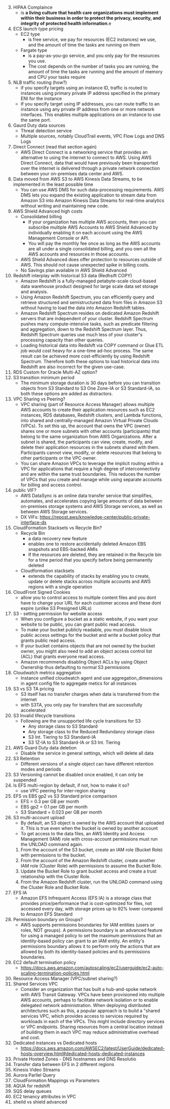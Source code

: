 
3. HIPAA Complaince
    - is **a living culture that health care organizations must implement within their business in order to protect the privacy, security, and integrity of protected health information**.e
7. ECS launch type pricing
    - EC2 type 
        - is free service, we pay for resources (EC2 instances) we use, and the amount of time the tasks are running on them
    - Fargate type 
        - is a pay-as-you-go service, and you only pay for the resources you use. 
        - The cost depends on the number of tasks you are running, the amount of time the tasks are running and the amount of memory and CPU your tasks require
13. NLB traffic routing (how?)
    - if you specify targets using an instance ID, traffic is routed to instances using primary private IP address specified in the primary ENI for the instance
    - If you specify target using IP addresses, you can route traffic to an instance using any private IP address from one or more network interfaces. This enables multiple applications on an instance to use the same port.
16. Gaurd Duty data sources
    - Threat detection service
    - Multiple sources, notably CloudTrail events, VPC Flow Logs and DNS Logs
18. Direct Connect (read that section again)
    - AWS Direct Connect is a networking service that provides an alternative to using the internet to connect to AWS. Using AWS Direct Connect, data that would have previously been transported over the internet is delivered through a private network connection between your on-premises data center and AWS.
20. Data moved from AWS S3 to AWS Kinesis Data Streams, to be implemented in the least possible time
    - You can use AWS DMS for such data-processing requirements. AWS DMS lets you expand the existing application to stream data from Amazon S3 into Amazon Kinesis Data Streams for real-time analytics without writing and maintaining new code.
22. AWS Shield Advanced high costs
    - Consolidated billing
        -  If your organization has multiple AWS accounts, then you can subscribe multiple AWS Accounts to AWS Shield Advanced by individually enabling it on each account using the AWS Management Console or API. 
        -  You will pay the monthly fee once as long as the AWS accounts are all under a single consolidated billing, and you own all the AWS accounts and resources in those accounts.
    -  AWS Shield Advanced does offer protection to resources outside of AWS. This should not cause unexpected spike in billing costs.
    -  No Savings plan available in AWS Shield Advanced
24. Redshift interplay with historical S3 data (Redhsift COPY)
    - Amazon Redshift is a fully-managed petabyte-scale cloud-based data warehouse product designed for large scale data set storage and analysis.
    - Using Amazon Redshift Spectrum, you can efficiently query and retrieve structured and semistructured data from files in Amazon S3 without having to load the data into Amazon Redshift tables.
    - Amazon Redshift Spectrum resides on dedicated Amazon Redshift servers that are independent of your cluster. Redshift Spectrum pushes many compute-intensive tasks, such as predicate filtering and aggregation, down to the Redshift Spectrum layer. Thus, Redshift Spectrum queries use much less of your cluster's processing capacity than other queries.
    - Loading historical data into Redshift via COPY command or Glue ETL job would cost heavy for a one-time ad-hoc process. The same result can be achieved more cost-efficiently by using Redshift Spectrum. Therefore both these options to load historical data into Redshift are also incorrect for the given use-case.
26. RDS Custom for Oracle Multi-AZ option?
31. S3 transition minimum period
    - The minimum storage duration is 30 days before you can transition objects from S3 Standard to S3 One Zone-IA or S3 Standard-IA, so both these options are added as distractors.
32. VPC Sharing vs Peering?
    - VPC sharing (part of Resource Access Manager) allows multiple AWS accounts to create their application resources such as EC2 instances, RDS databases, Redshift clusters, and Lambda functions, into shared and centrally-managed Amazon Virtual Private Clouds (VPCs). To set this up, the account that owns the VPC (owner) shares one or more subnets with other accounts (participants) that belong to the same organization from AWS Organizations. After a subnet is shared, the participants can view, create, modify, and delete their application resources in the subnets shared with them. Participants cannot view, modify, or delete resources that belong to other participants or the VPC owner.
    - You can share Amazon VPCs to leverage the implicit routing within a VPC for applications that require a high degree of interconnectivity and are within the same trust boundaries. This reduces the number of VPCs that you create and manage while using separate accounts for billing and access control.
34. public VIF?
    - AWS DataSync is an online data transfer service that simplifies, automates, and accelerates copying large amounts of data between on-premises storage systems and AWS Storage services, as well as between AWS Storage services.
    - DX VIFs: https://repost.aws/knowledge-center/public-private-interface-dx
37. CloudFormation Stacksets vs Recycle Bin?
    - Recycle Bin
        - a data recovery new feature
        - enables one to restore accidentally deleted Amazon EBS snapshots and EBS-backed AMIs
        - If the resources are deleted, they are retained in the Recycle bin for a time period that you specify before being permanently deleted
    - Cloudformation stacksets
        - extends the capability of stacks by enabling you to create, update or delete stacks across multiple accounts and AWS regions with a single operation
43. CloudFront Signed Cookies
    - allow you to control access to multiple content files and you dont have to change your URL for each customer access and these dont expire (unlike S3 Presigned URLs)
44. S3 - setting permission for website access
    - When you configure a bucket as a static website, if you want your website to be public, you can grant public read access. 
    - To make your bucket publicly readable, you must disable block public access settings for the bucket and write a bucket policy that grants public read access. 
    - If your bucket contains objects that are not owned by the bucket owner, you might also need to add an object access control list (ACL) that grants everyone read access.
    - Amazon recommends disabling Object ACLs by using Object Ownership thus defaulting to normal S3 permissions
45. Cloudwatch metrics aggregation
    - Instance unified cloudwatch agent and use aggregation_dimensions in agent config file to aggregate metics for all instances
47. S3 vs S3 TA pricing
    - S3 itself has no transfer charges when data is transferred from the internet
    - with S3TA, you only pay for transfers that are successfully accelerated
51. S3 Invalid lifecycle transitions
    - Following are the unsupported life cycle transitions for S3
        - Any storage class to S3 Standard
        - Any storage class to the Reduced Redundancy storage class
        - S3 Int. Tiering to S3 Standard-IA
        - S3 1Z-IA to S3 Standard-IA or S3 Int. Tiering
53. AWS Guard Duty data deletion 
    - Disable the service in general settings, which will delete all data
54. S3 Retention
    - Different versions of a single object can have different retention modes and periods
55. S3 Versioning cannot be disabled once enabled, it can only be suspended
58. Is EFS multi-region by default, if not, how to make it so?
    - use VPC peering for inter-region sharing
59. EFS vs EBS gp2 vs S3 Standard price comparison
    - EFS         = 0.3 per GB per month
    - EBS gp2     = 0.1 per GB per month
    - S3 Standard = 0.023 per GB per month
60. S3 multi-account upload
    - By default, an S3 object is owned by the AWS account that uploaded it. This is true even when the bucket is owned by another account
    - To get access to the data files, an AWS Identity and Access Management (IAM) role with cross-account permissions must run the UNLOAD command again.
    1.  From the account of the S3 bucket, create an IAM role (Bucket Role) with permissions to the bucket.
    2.  From the account of the Amazon Redshift cluster, create another IAM role (Cluster Role) with permissions to assume the Bucket Role.
    3.  Update the Bucket Role to grant bucket access and create a trust relationship with the Cluster Role.
    4.  From the Amazon Redshift cluster, run the UNLOAD command using the Cluster Role and Bucket Role.
63. EFS IA
    - Amazon EFS Infrequent Access (EFS IA) is a storage class that provides price/performance that is cost-optimized for files, not accessed every day, with storage prices up to 92% lower compared to Amazon EFS Standard
67. Permission boundary on Groups?
    - AWS supports permissions boundaries for IAM entities (users or roles, NOT groups). A permissions boundary is an advanced feature for using a managed policy to set the maximum permissions that an identity-based policy can grant to an IAM entity. An entity's permissions boundary allows it to perform only the actions that are allowed by both its identity-based policies and its permissions boundaries.
69. EC2 default termination policy
    - https://docs.aws.amazon.com/autoscaling/ec2/userguide/ec2-auto-scaling-termination-policies.html
71. Resource Access Manager (VPC/subnet sharing?)
72. Shared Services VPC
    - Consider an organization that has built a hub-and-spoke network with AWS Transit Gateway. VPCs have been provisioned into multiple AWS accounts, perhaps to facilitate network isolation or to enable delegated network administration. When deploying distributed architectures such as this, a popular approach is to build a "shared services VPC, which provides access to services required by workloads in each of the VPCs. This might include directory services or VPC endpoints. Sharing resources from a central location instead of building them in each VPC may reduce administrative overhead and cost.
73. Dedicated instances vs Dedicated hosts
    - https://docs.aws.amazon.com/AWSEC2/latest/UserGuide/dedicated-hosts-overview.html#dedicated-hosts-dedicated-instances
74. Private Hosted Zones - DNS hostnames and DNS Resolutio
75. Transfer data between EFS in 2 different regions
76. Kinesis Video Streams
77. Aurora Parllel Query
78. CloudFormation Mappings vs Parameters
79. AQUA for redshift
80. SQS delay queues
81. EC2 tenancy attributes in VPC
82. sheild vs shield advanced